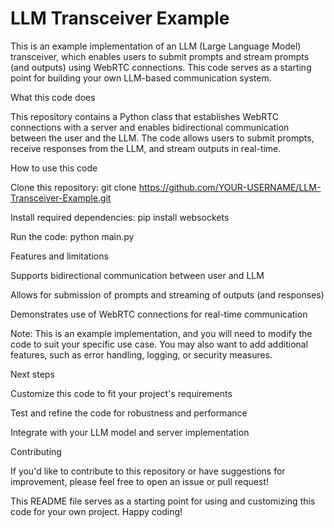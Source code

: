# LLM Transceiver Example

This is an example implementation of an LLM (Large Language Model) transceiver, which enables users to submit prompts and stream prompts (and outputs) using WebRTC connections. This code serves as a starting point for building your own LLM-based communication system.


What this code does


This repository contains a Python class that establishes WebRTC connections with a server and enables bidirectional communication between the user and the LLM. The code allows users to submit prompts, receive responses from the LLM, and stream outputs in real-time.


How to use this code



Clone this repository: git clone https://github.com/YOUR-USERNAME/LLM-Transceiver-Example.git

Install required dependencies: pip install websockets

Run the code: python main.py


Features and limitations



Supports bidirectional communication between user and LLM

Allows for submission of prompts and streaming of outputs (and responses)

Demonstrates use of WebRTC connections for real-time communication


Note: This is an example implementation, and you will need to modify the code to suit your specific use case. You may also want to add additional features, such as error handling, logging, or security measures.


Next steps



Customize this code to fit your project's requirements

Test and refine the code for robustness and performance

Integrate with your LLM model and server implementation


Contributing


If you'd like to contribute to this repository or have suggestions for improvement, please feel free to open an issue or pull request!


This README file serves as a starting point for using and customizing this code for your own project. Happy coding!

